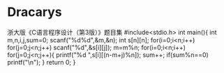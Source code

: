 # Dracarys
浙大版《C语言程序设计（第3版）》题目集
#include<stdio.h>
int main(){
    int m,n,i,j,sum=0;
    scanf("%d%d",&m,&n);
    int s[n][n];
    for(i=0;i<n;i++)
        for(j=0;j<n;j++)
            scanf("%d",&s[i][j]);
    m=m%n;
    for(i=0;i<n;i++)
        for(j=0;j<n;j++){
            printf("%d ",s[i][(n-m+j)%n]);
            sum++;
            if(sum%n==0)
                printf("\n");
            }
    return 0;
}

